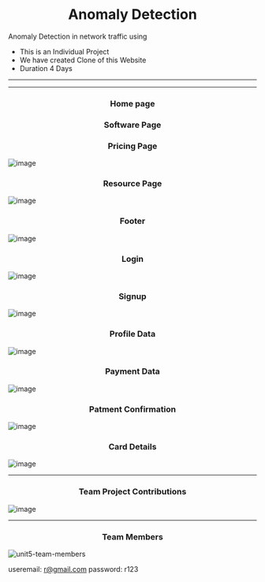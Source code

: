 
<h1 align="center">Anomaly Detection</h1>

<!-- <h3 align="center"> <a href="https://animated-narwhal-cecc2b.netlify.app">Deploy Link</a> </h3> -->

<p>Anomaly Detection in network traffic using </p>

* This is an Individual Project 
* We have created Clone of this Website
* Duration 4 Days
<hr>


                    

<hr>

<h3 align="center">Home page</h3>


<h3 align="center">Software Page</h3>


<h3 align="center">Pricing Page</h3>
<img src="https://i.ibb.co/pZSXf6J/image.png" alt="image" border="0">

<h3 align="center">Resource Page</h3>
<img src="https://i.ibb.co/q1VQ2Y9/image.png" alt="image" border="0">

<h3 align="center">Footer</h3>
<img src="https://i.ibb.co/0F1wXp0/image.png" alt="image" border="0">

<h3 align="center">Login</h3>
<img src="https://i.ibb.co/486SdRj/image.png" alt="image" border="0">

<h3 align="center">Signup</h3>
<img src="https://i.ibb.co/cYprycj/image.png" alt="image" border="0">


<h3 align="center">Profile Data</h3>
<img src="https://i.ibb.co/TLb2H6V/image.png" alt="image" border="0">

<h3 align="center">Payment Data</h3>
<img src="https://i.ibb.co/1976sPg/image.png" alt="image" border="0">


<h3 align="center">Patment Confirmation</h3>
<img src="https://i.ibb.co/1GG04zV/image.png" alt="image" border="0">

<h3 align="center">Card Details</h3>
<img src="https://i.ibb.co/4St2jts/image.png" alt="image" border="0">

<hr>


<h3 align="center"> Team Project Contributions </h3>
<img src="https://i.ibb.co/p2Szng6/image.png" alt="image" border="0">


<hr>

<h3 align="center"> Team Members </h3>

<img src="https://i.ibb.co/ScP6WGM/unit5-team-members.jpg" alt="unit5-team-members" border="0">

useremail: r@gmail.com
password: r123
